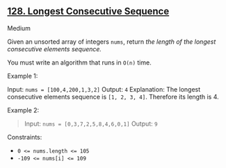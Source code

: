 ## [128\. Longest Consecutive Sequence](https://leetcode.com/problems/longest-consecutive-sequence/)

Medium

Given an unsorted array of integers `nums`, return *the length of the longest consecutive elements sequence.*

You must write an algorithm that runs in `O(n)` time.

Example 1:

Input: `nums = [100,4,200,1,3,2]`
Output: `4`
Explanation: The longest consecutive elements sequence is `[1, 2, 3, 4]`. Therefore its length is 4.

Example 2:

>Input: `nums = [0,3,7,2,5,8,4,6,0,1]`
>Output: `9`

Constraints:

-   `0 <= nums.length <= 105`
-   `-109 <= nums[i] <= 109`